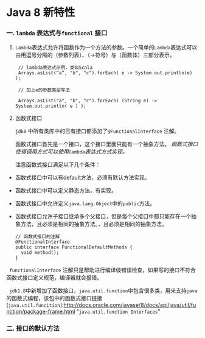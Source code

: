 # Java 8 新特性

### 一. `lambda` 表达式与`functional` 接口
1. `Lambda`表达式允许将函数作为一个方法的参数。一个简单的`Lambda`表达式可以由用逗号分隔的（参数列表）、（->符号）与（函数体）三部分表示。

        // lambda表达式示例，类似Scala
        Arrays.asList(“a”, "b", "c").forEach( e -> System.out.println(e) );

        // 加上e的参数类型写法

        Arrays.asList("a", "b", "c").forEach( (String e) -> System.out.println( e ) );

2. 函数式接口

    `jdk8` 中所有类库中的已有接口都添加了`@FunctionalInterface` 注解。

    函数式接口首先是一个接口，这个接口里面只能有一个抽象方法。
    *函数式接口使得调用方式可以使用`lambda`表达式方式实现。*

    注意函数式接口满足以下几个条件：
  - 函数式接口中可以有default方法，必须有默认方法实现。
  - 函数式接口中可以定义静态方法，有实现。
  - 函数式接口中允许定义`java.lang.Object`中的`public`方法。
  - 函数式接口允许子接口继承多个父接口，但是每个父接口中都只能存在一个抽象方法，且必须是相同的抽象方法。，且必须是相同的抽象方法。


        // 函数式接口的注解
        @FunctionalInterface
        public interface FunctionalDefaultMethods {
          void method();
        }


&nbsp;    `functionalInterface` 注解只是帮助进行编译级错误检查，如果写的接口不符合函数式接口定义规范，编译器就会报错。

&nbsp;    `jdk1.8`中新增加了函数接口，`java.util.function`中包含很多类，用来支持`java`的函数式编程，该包中的函数式接口链接 [`java.util.funcition`]:http://docs.oracle.com/javase/8/docs/api/java/util/function/package-frame.html “`java.util.function Interfaces`”

### 二. 接口的默认方法

